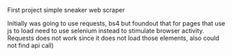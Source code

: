 First project simple sneaker web scraper

Initially was going to use requests, bs4 but foundout that for pages that use js to load need to use selenium instead to stimulate browser activity. Requests does not work since it does not load those elements, also could not find api call)


